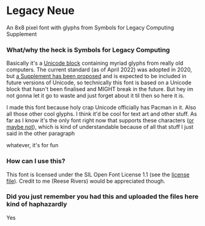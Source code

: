 # Legacy Neue
An 8x8 pixel font with glyphs from Symbols for Legacy Computing Supplement

### What/why the heck is Symbols for Legacy Computing
Basically it's a [Unicode block](https://www.unicode.org/charts/PDF/U1FB00.pdf) containing myriad glyphs from really old computers. The current standard (as of April 2022) was adopted in 2020, but [a Supplement has been proposed](https://retrocomputingforum.com/t/more-legacy-microcomputer-and-teletext-characters-approved-for-unicode/2363) and is expected to be included in future versions of Unicode, so technically this font is based on a Unicode block that hasn't been finalised and MIGHT break in the future. But hey im not gonna let it go to waste and just forget about it til then so here it is.

I made this font because holy crap Unicode officially has Pacman in it. Also all those other cool glyphs. I think it'd be cool for text art and other stuff. As far as I know it's the only font right now that supports these characters ([or maybe not](https://www.masswerk.at/char8/)), which is kind of understandable because of all that stuff I just said in the other paragraph

whatever, it's for fun

### How can I use this?
This font is licensed under the SIL Open Font License 1.1 (see the [license file](LICENSE)).
Credit to me (Reese Rivers) would be appreciated though.

### Did you just remember you had this and uploaded the files here kind of haphazardly
Yes
